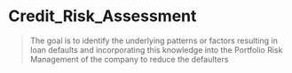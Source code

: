 # Credit_Risk_Assessment

> The goal is to identify the underlying patterns or factors resulting in loan defaults and incorporating this knowledge into the Portfolio Risk Management of the company to reduce the defaulters
